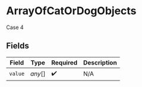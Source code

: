 # ArrayOfCatOrDogObjects

Case 4


## Fields

| Field              | Type               | Required           | Description        |
| ------------------ | ------------------ | ------------------ | ------------------ |
| `value`            | *any*[]            | :heavy_check_mark: | N/A                |